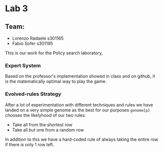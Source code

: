 # Lab 3
## Team: 
- Lorenzo Radaele s301165
- Fabio Sofer s301195

This is our work for the Policy search laboratory,
### Expert System
Based on the professor's implementation showed in class and on github, it is the matematically optimal way to play the game.

### Evolved-rules Strategy
After a lot of experimentation with different techniques and rules we have landed on a very simple genome as the best for our purposes <code>genome[p]</code> chooses the likelyhood of our two rules:

- Take all from the shortest row
- Take all but one from a random row

In addition to this we have a hard-coded rule of always taking the entire row if there is only 1 row left.